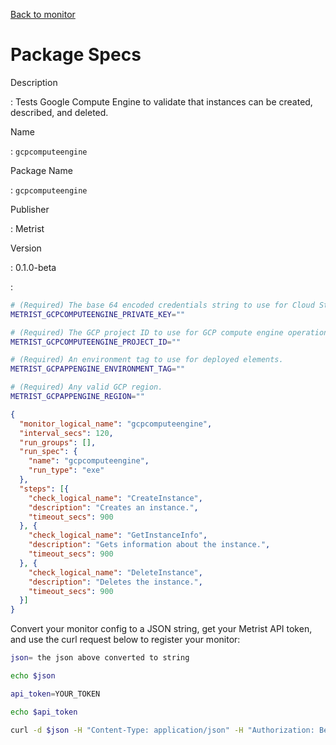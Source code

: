 [Back to monitor](gcpcomputeengine.md)

# Package Specs

Description

: Tests Google Compute Engine to validate that instances can be created, described, and deleted.

Name

: `gcpcomputeengine`

Package Name

: `gcpcomputeengine`

Publisher

: Metrist

Version

: 0.1.0-beta

: &nbsp;


<!--@include: /parts/_3.md-->


```sh
# (Required) The base 64 encoded credentials string to use for Cloud Storage operations.
METRIST_GCPCOMPUTEENGINE_PRIVATE_KEY=""

# (Required) The GCP project ID to use for GCP compute engine operations.
METRIST_GCPCOMPUTEENGINE_PROJECT_ID=""

# (Required) An environment tag to use for deployed elements.
METRIST_GCPAPPENGINE_ENVIRONMENT_TAG=""

# (Required) Any valid GCP region.
METRIST_GCPAPPENGINE_REGION=""
```

<!--@include: /parts/tips_env-vars.md -->


<!--@include: /parts/_4.md-->


```json
{
  "monitor_logical_name": "gcpcomputeengine",
  "interval_secs": 120,
  "run_groups": [],
  "run_spec": {
    "name": "gcpcomputeengine",
    "run_type": "exe"
  },
  "steps": [{
    "check_logical_name": "CreateInstance",
    "description": "Creates an instance.",
    "timeout_secs": 900
  }, {
    "check_logical_name": "GetInstanceInfo",
    "description": "Gets information about the instance.",
    "timeout_secs": 900
  }, {
    "check_logical_name": "DeleteInstance",
    "description": "Deletes the instance.",
    "timeout_secs": 900
  }]
}
```




Convert your monitor config to a JSON string, get your Metrist API token, and use the curl request below to register your monitor:

```sh
json= the json above converted to string

echo $json

api_token=YOUR_TOKEN

echo $api_token

curl -d $json -H "Content-Type: application/json" -H "Authorization: Bearer $api_token" 'https://app.metrist.io/api/v0/monitor-config'

```

<!--@include: /parts/tips_api.md-->


<!--@include: /parts/_5.md-->


<!--@include: /parts/result.md-->